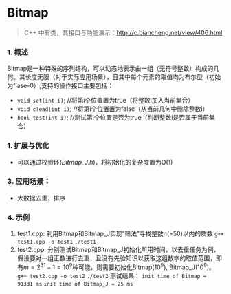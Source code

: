 # Bitmap
> C++ 中有<bitset>类，其接口与功能演示：http://c.biancheng.net/view/406.html
### 1. 概述
Bitmap是一种特殊的序列结构，可以动态地表示由一组（无符号整数）构成的几何。其长度无限（对于实际应用场景），且其中每个元素的取值均为布尔型（初始为flase-0）,支持的操作接口主要包括：
+ `void set(int i)`; //将第i个位置置为true（将整数i加入当前集合）
+ `void clead(int i)`; //将第i个位置置为false（从当前几何中删除整数i）
+ `bool test(int i)`; //测试第i个位置是否为true（判断整数i是否属于当前集合）

### 1. 扩展与优化
+ 可以通过校验环(*Bitmap_J.h*)，将初始化的复杂度置为O(1)


### 3. 应用场景：
+ 大数据去重，排序

### 4. 示例
1. test1.cpp: 利用Bitmap和Bitmap_J实现“筛法”寻找整数n(=50)以内的质数
    `g++ test1.cpp -o test1`
    `./test1`
2. test2.cpp: 分别测试Bitmap和Bitmap_J初始化所用时间，以去重任务为例，假设要对一组正数进行去重，且没有先验知识以获取这组数字的取值范围，即有$m = 2^{31}-1=10^9$种可能，则需要初始化Bitmap($10^9$), Bitmap_J($10^9$)。
    `g++ test2.cpp -o test2`
    `./test2`
测试结果：
`init time of Bitmap = 91331 ms`
`init time of Bitmap_J = 25 ms`

